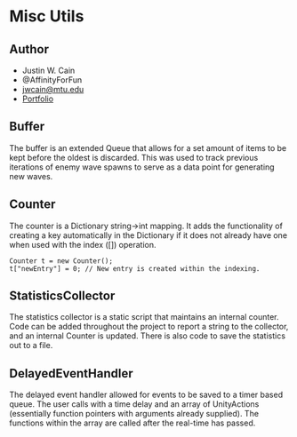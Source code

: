 # Misc Utils

## Author
- Justin W. Cain 
- @AffinityForFun
- jwcain@mtu.edu
- [Portfolio](https://jwcain.github.io/Portfolio/)
	
	
## Buffer
The buffer is an extended Queue that allows for a set amount of items to be kept before the oldest is discarded.
This was used to track previous iterations of enemy wave spawns to serve as a data point for generating new waves.

## Counter
The counter is a Dictionary string->int mapping. It adds the functionality of creating a key automatically in the 
Dictionary if it does not already have one when used with the index ([]) operation.
```
Counter t = new Counter();
t["newEntry"] = 0; // New entry is created within the indexing.
```
		
		
## StatisticsCollector
The statistics collector is a static script that maintains an internal counter. Code can be added throughout the project to report a string to the collector, and an internal Counter is updated. There is also code to save the statistics out to a file.

## DelayedEventHandler
The delayed event handler allowed for events to be saved to a timer based queue. The user calls with a time delay and an array of UnityActions (essentially function pointers with arguments already supplied). The functions within the array are called after the real-time has passed.
